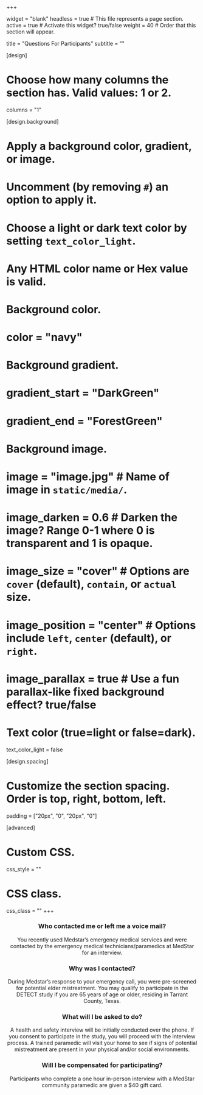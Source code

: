 +++

widget = "blank" 
headless = true  # This file represents a page section.
active = true  # Activate this widget? true/false
weight = 40  # Order that this section will appear.

title = "Questions For Participants"
subtitle = ""

[design]
  # Choose how many columns the section has. Valid values: 1 or 2.
  columns = "1"

[design.background]
  # Apply a background color, gradient, or image.
  #   Uncomment (by removing `#`) an option to apply it.
  #   Choose a light or dark text color by setting `text_color_light`.
  #   Any HTML color name or Hex value is valid.

  # Background color.
  # color = "navy"
  
  # Background gradient.
  # gradient_start = "DarkGreen"
  # gradient_end = "ForestGreen"
  
  # Background image.
  # image = "image.jpg"  # Name of image in `static/media/`.
  # image_darken = 0.6  # Darken the image? Range 0-1 where 0 is transparent and 1 is opaque.
  # image_size = "cover"  #  Options are `cover` (default), `contain`, or `actual` size.
  # image_position = "center"  # Options include `left`, `center` (default), or `right`.
  # image_parallax = true  # Use a fun parallax-like fixed background effect? true/false
  
  # Text color (true=light or false=dark).
  text_color_light = false

[design.spacing]
  # Customize the section spacing. Order is top, right, bottom, left.
  padding = ["20px", "0", "20px", "0"]

[advanced]
 # Custom CSS. 
 css_style = ""
 
 # CSS class.
 css_class = ""
+++
<center>

### **Who contacted me or left me a voice mail?**

You recently used Medstar’s emergency medical services and were contacted by the emergency medical technicians/paramedics at MedStar for an interview.

### **Why was I contacted?**

During Medstar’s response to your emergency call, you were pre-screened for potential elder mistreatment. You may qualify to participate in the DETECT study if you are 65 years of age or older, residing in Tarrant County, Texas.

### **What will I be asked to do?**

A health and safety interview will be initially conducted over the phone. If you consent to participate in the study, you will proceed with the interview process. A trained paramedic will visit your home to see if signs of potential mistreatment are present in your physical and/or social environments.

### **Will I be compensated for participating?**

Participants who complete a one hour in-person interview with a MedStar community paramedic are given a $40 gift card.
